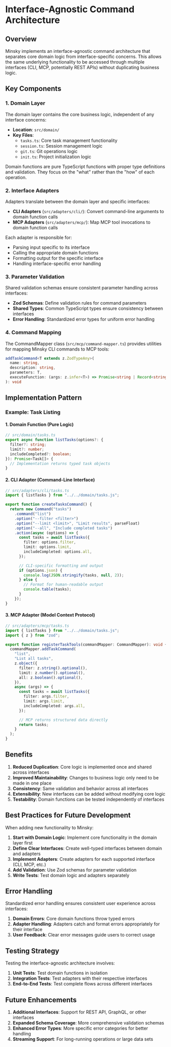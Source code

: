 # Interface-Agnostic Command Architecture

## Overview

Minsky implements an interface-agnostic command architecture that separates core domain logic from interface-specific concerns. This allows the same underlying functionality to be accessed through multiple interfaces (CLI, MCP, potentially REST APIs) without duplicating business logic.

## Key Components

### 1. Domain Layer

The domain layer contains the core business logic, independent of any interface concerns:

- **Location**: `src/domain/`
- **Key Files**:
  - `tasks.ts`: Core task management functionality
  - `session.ts`: Session management logic
  - `git.ts`: Git operations logic
  - `init.ts`: Project initialization logic

Domain functions are pure TypeScript functions with proper type definitions and validation. They focus on the "what" rather than the "how" of each operation.

### 2. Interface Adapters

Adapters translate between the domain layer and specific interfaces:

- **CLI Adapters** (`src/adapters/cli/`): Convert command-line arguments to domain function calls
- **MCP Adapters** (`src/adapters/mcp/`): Map MCP tool invocations to domain function calls

Each adapter is responsible for:

- Parsing input specific to its interface
- Calling the appropriate domain functions
- Formatting output for the specific interface
- Handling interface-specific error handling

### 3. Parameter Validation

Shared validation schemas ensure consistent parameter handling across interfaces:

- **Zod Schemas**: Define validation rules for command parameters
- **Shared Types**: Common TypeScript types ensure consistency between interfaces
- **Error Handling**: Standardized error types for uniform error handling

### 4. Command Mapping

The CommandMapper class (`src/mcp/command-mapper.ts`) provides utilities for mapping Minsky CLI commands to MCP tools:

```typescript
addTaskCommand<T extends z.ZodTypeAny>(
  name: string,
  description: string,
  parameters: T,
  executeFunction: (args: z.infer<T>) => Promise<string | Record<string, unknown>>
): void
```

## Implementation Pattern

### Example: Task Listing

#### 1. Domain Function (Pure Logic)

```typescript
// src/domain/tasks.ts
export async function listTasks(options?: {
  filter?: string;
  limit?: number;
  includeCompleted?: boolean;
}): Promise<Task[]> {
  // Implementation returns typed task objects
}
```

#### 2. CLI Adapter (Command-Line Interface)

```typescript
// src/adapters/cli/tasks.ts
import { listTasks } from "../../domain/tasks.js";

export function createTasksCommand() {
  return new Command("tasks")
    .command("list")
    .option("--filter <filter>")
    .option("--limit <limit>", "Limit results", parseFloat)
    .option("--all", "Include completed tasks")
    .action(async (options) => {
      const tasks = await listTasks({
        filter: options.filter,
        limit: options.limit,
        includeCompleted: options.all,
      });

      // CLI-specific formatting and output
      if (options.json) {
        console.log(JSON.stringify(tasks, null, 2));
      } else {
        // Format for human-readable output
        console.table(tasks);
      }
    });
}
```

#### 3. MCP Adapter (Model Context Protocol)

```typescript
// src/adapters/mcp/tasks.ts
import { listTasks } from "../../domain/tasks.js";
import { z } from "zod";

export function registerTaskTools(commandMapper: CommandMapper): void {
  commandMapper.addTaskCommand(
    "list",
    "List all tasks",
    z.object({
      filter: z.string().optional(),
      limit: z.number().optional(),
      all: z.boolean().optional(),
    }),
    async (args) => {
      const tasks = await listTasks({
        filter: args.filter,
        limit: args.limit,
        includeCompleted: args.all,
      });

      // MCP returns structured data directly
      return tasks;
    }
  );
}
```

## Benefits

1. **Reduced Duplication**: Core logic is implemented once and shared across interfaces
2. **Improved Maintainability**: Changes to business logic only need to be made in one place
3. **Consistency**: Same validation and behavior across all interfaces
4. **Extensibility**: New interfaces can be added without modifying core logic
5. **Testability**: Domain functions can be tested independently of interfaces

## Best Practices for Future Development

When adding new functionality to Minsky:

1. **Start with Domain Logic**: Implement core functionality in the domain layer first
2. **Define Clear Interfaces**: Create well-typed interfaces between domain and adapters
3. **Implement Adapters**: Create adapters for each supported interface (CLI, MCP, etc.)
4. **Add Validation**: Use Zod schemas for parameter validation
5. **Write Tests**: Test domain logic and adapters separately

## Error Handling

Standardized error handling ensures consistent user experience across interfaces:

1. **Domain Errors**: Core domain functions throw typed errors
2. **Adapter Handling**: Adapters catch and format errors appropriately for their interface
3. **User Feedback**: Clear error messages guide users to correct usage

## Testing Strategy

Testing the interface-agnostic architecture involves:

1. **Unit Tests**: Test domain functions in isolation
2. **Integration Tests**: Test adapters with their respective interfaces
3. **End-to-End Tests**: Test complete flows across different interfaces

## Future Enhancements

1. **Additional Interfaces**: Support for REST API, GraphQL, or other interfaces
2. **Expanded Schema Coverage**: More comprehensive validation schemas
3. **Enhanced Error Types**: More specific error categories for better handling
4. **Streaming Support**: For long-running operations or large data sets
